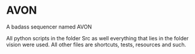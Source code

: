 # AVON
A badass sequencer named AVON

All python scripts in the folder Src as well everything that lies in the folder vision were used.
All other files are shortcuts, tests, resources and such.
